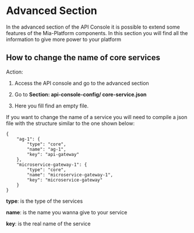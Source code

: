# Advanced Section

In the advanced section of the API Console it is possible to extend some features of the Mia-Platform components.
In this section you will find all the information to give more power to your platform

## How to change the name of core services
Action:
1. Access the API console and go to the advanced section

2. Go to **Section: api-console-config/ core-service.json**

3. Here you fill find an empty file.

If you want to change the name of a service you will need to compile a json file with the structure similar to the one shown below:

```
{
    "ag-1": {
        "type": "core",
        "name": "ag-1",
        "key": "api-gateway"
    },
    "microservice-gateway-1": {
        "type": "core",
        "name": "microservice-gateway-1",
        "key": "microservice-gateway"
    }
}
```

**type**: is the type of the services

**name**: is the name you wanna give to your service

**key**: is the real name of the service
